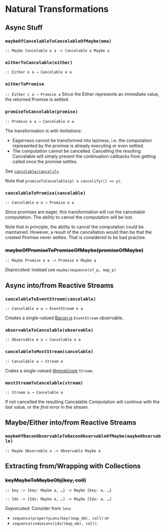 Natural Transformations
=======================
 
Async Stuff
-----------

### `maybeOfCancelableToCancelableOfMaybe(mma)`
`:: Maybe Cancelable e a -> Cancelable e Maybe a`

### `eitherToCancelable(either)`
`:: Either e a → Cancelable e a`

### `eitherToPromise`
`:: Either c a → Promise a`
Since the Either represents an immediate value, the returned Promise is settled.

### `promiseToCancelable(promise)`
`:: Promise e a → Cancelable e a`

The transformation is with limitations:
- Eagerness cannot be transformed into laziness, i.e. the computation represented by the promise is already executing or even settled.
- The computation cannot be cancelled. Cancelling the resulting Cancelable will simply prevent the continuation callbacks from getting called once the promise settles.

See [`cancelable/cancelify`](cancelable.md#cancelifyf). 

Note that `promiseToCancelable(p) ≡ cancelify(() => p)`.

### `cancelableToPromise(cancelable)`
`:: Cancelable e a → Promise e a`

Since promises are eager, this transformation will run the cancelable computation. The ability to cancel the computation will be lost.

Note that in principle, the ability to cancel the computation could be maintained. However, a result of the cancellation would then be that the created Promise never settles. That is considered to be bad practise.

### ~~maybeOfPromiseToPromiseOfMaybe(promiseOfMaybe)~~ 
`:: Maybe Promise e a -> Promise e Maybe a`

*Deprecated:* instead use `maybe/sequence(of_p, map_p)`

Async into/from Reactive Streams
--------------------------------

### `cancelableToEventStream(cancelable)`
`:: Cancelable e a → EventStream e a`

Creates a single-valued [Bacon.js](http://baconjs.github.io) `EventStream` observable.

### `observableToCancelable(observable)`
`:: Observable e a → Cancelable e a`

### `cancelableToMostStream(cancelable)`
`:: Cancelable a → Stream a`

Crates a single-valued [@most/core](https://mostcore.readthedocs.io/en/latest/index.html) `Stream`.

### `mostStreamToCancelable(stream)`
`:: Stream a → Cancelable a`

If not cancelled the resulting Cancelable Computation will continue with the *last* value, or the *first* error in the stream.

Maybe/Either into/from Reactive Streams
---------------------------------------

### `maybeOfBaconObservableToBaconObservableOfMaybe(maybeObservable)`
`:: Maybe Observable a -> Observable Maybe a`

Extracting from/Wrapping with Collections
-----------------------------------------

### ~~keyMaybeToMaybeObj(key, coll)~~
`:: key -> {key: Maybe a, …} -> Maybe {key: a, …}`

`:: Idx -> [Idx: Maybe a, …] -> Maybe [Idx: a, …]`

*Deprecated:* Consider from `lens`

- `sequence(propertyLens(key)(map_mb), coll)` or
- `sequence(indexLens(idx)(map_mb), coll)`.
